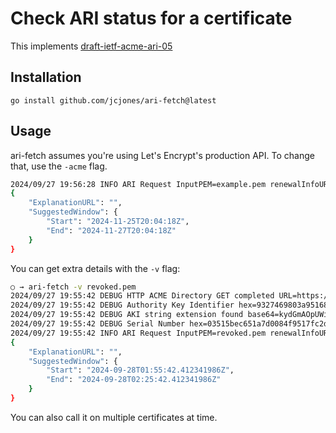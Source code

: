 # Check ARI status for a certificate

This implements [draft-ietf-acme-ari-05](https://datatracker.ietf.org/doc/draft-ietf-acme-ari/05/)

## Installation

```
go install github.com/jcjones/ari-fetch@latest
```

## Usage

ari-fetch assumes you're using Let's Encrypt's production API. To change that, use the `-acme` flag.

```sh
2024/09/27 19:56:28 INFO ARI Request InputPEM=example.pem renewalInfoURL=https://acme-v02.api.letsencrypt.org/draft-ietf-acme-ari-03/renewalInfo/xc9GpOr0w8B6bJXELbBeki8m47k.A4Pd62UjVrFJIb2C6eUk67_n
{
    "ExplanationURL": "",
    "SuggestedWindow": {
        "Start": "2024-11-25T20:04:18Z",
        "End": "2024-11-27T20:04:18Z"
    }
}
```

You can get extra details with the `-v` flag:

```sh
○ → ari-fetch -v revoked.pem
2024/09/27 19:55:42 DEBUG HTTP ACME Directory GET completed URL=https://acme-v02.api.letsencrypt.org/directory "response status"=200 dict={RenewalInfo:https://acme-v02.api.letsencrypt.org/draft-ietf-acme-ari-03/renewalInfo}
2024/09/27 19:55:42 DEBUG Authority Key Identifier hex=9327469803a951688e98d6c44248db23bf5894d2 base64=kydGmAOpUWiOmNbEQkjbI79YlNI
2024/09/27 19:55:42 DEBUG AKI string extension found base64=kydGmAOpUWiOmNbEQkjbI79YlNI
2024/09/27 19:55:42 DEBUG Serial Number hex=03515bec651a7d0084f9517fc2da98d2fdb9 base64=A1Fb7GUafQCE-VF_wtqY0v25
2024/09/27 19:55:42 INFO ARI Request InputPEM=revoked.pem renewalInfoURL=https://acme-v02.api.letsencrypt.org/draft-ietf-acme-ari-03/renewalInfo/kydGmAOpUWiOmNbEQkjbI79YlNI.A1Fb7GUafQCE-VF_wtqY0v25
{
    "ExplanationURL": "",
    "SuggestedWindow": {
        "Start": "2024-09-28T01:55:42.412341986Z",
        "End": "2024-09-28T02:25:42.412341986Z"
    }
}
```

You can also call it on multiple certificates at time.
